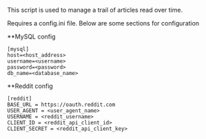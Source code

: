 This script is used to manage a trail of articles read over time.


Requires a config.ini file. Below are some sections for configuration

**MySQL config
```
[mysql]
host=<host_address>
username=<username>
password=<password>
db_name=<database_name>
```

**Reddit config
```
[reddit]
BASE_URL = https://oauth.reddit.com
USER_AGENT = <user_agent_name>
USERNAME = <reddit_username>
CLIENT_ID = <reddit_api_client_id>
CLIENT_SECRET = <reddit_api_client_key>
```
